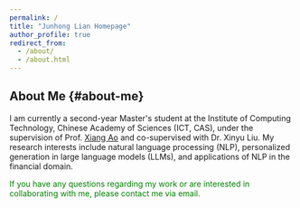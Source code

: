 ```yaml
---
permalink: /
title: "Junhong Lian Homepage"
author_profile: true
redirect_from: 
  - /about/
  - /about.html
---
```

## About Me {#about-me}

I am currently a second-year Master's student at the Institute of Computing Technology, Chinese Academy of Sciences (ICT, CAS), under the supervision of Prof. [Xiang Ao](https://aoxaustin.github.io/index.html) and co-supervised with Dr. Xinyu Liu. My research interests include natural language processing (NLP), personalized generation in large language models (LLMs), and applications of NLP in the financial domain.

<span style="color:green">If you have any questions regarding my work or are interested in collaborating with me, please contact me via email. </span>


<!-- This is the front page of a website that is powered by the [Academic Pages template](https://github.com/academicpages/academicpages.github.io) and hosted on GitHub pages. [GitHub pages](https://pages.github.com) is a free service in which websites are built and hosted from code and data stored in a GitHub repository, automatically updating when a new commit is made to the repository. This template was forked from the [Minimal Mistakes Jekyll Theme](https://mmistakes.github.io/minimal-mistakes/) created by Michael Rose, and then extended to support the kinds of content that academics have: publications, talks, teaching, a portfolio, blog posts, and a dynamically-generated CV. You can fork [this template](https://github.com/academicpages/academicpages.github.io) right now, modify the configuration and markdown files, add your own PDFs and other content, and have your own site for free, with no ads!

A data-driven personal website
======
Like many other Jekyll-based GitHub Pages templates, Academic Pages makes you separate the website's content from its form. The content & metadata of your website are in structured markdown files, while various other files constitute the theme, specifying how to transform that content & metadata into HTML pages. You keep these various markdown (.md), YAML (.yml), HTML, and CSS files in a public GitHub repository. Each time you commit and push an update to the repository, the [GitHub pages](https://pages.github.com/) service creates static HTML pages based on these files, which are hosted on GitHub's servers free of charge.

Many of the features of dynamic content management systems (like Wordpress) can be achieved in this fashion, using a fraction of the computational resources and with far less vulnerability to hacking and DDoSing. You can also modify the theme to your heart's content without touching the content of your site. If you get to a point where you've broken something in Jekyll/HTML/CSS beyond repair, your markdown files describing your talks, publications, etc. are safe. You can rollback the changes or even delete the repository and start over - just be sure to save the markdown files! Finally, you can also write scripts that process the structured data on the site, such as [this one](https://github.com/academicpages/academicpages.github.io/blob/master/talkmap.ipynb) that analyzes metadata in pages about talks to display [a map of every location you've given a talk](https://academicpages.github.io/talkmap.html).

Getting started
======
1. Register a GitHub account if you don't have one and confirm your e-mail (required!)
1. Fork [this template](https://github.com/academicpages/academicpages.github.io) by clicking the "Use this template" button in the top right. 
1. Go to the repository's settings (rightmost item in the tabs that start with "Code", should be below "Unwatch"). Rename the repository "[your GitHub username].github.io", which will also be your website's URL.
1. Set site-wide configuration and create content & metadata (see below -- also see [this set of diffs](http://archive.is/3TPas) showing what files were changed to set up [an example site](https://getorg-testacct.github.io) for a user with the username "getorg-testacct")
1. Upload any files (like PDFs, .zip files, etc.) to the files/ directory. They will appear at https://[your GitHub username].github.io/files/example.pdf.  
1. Check status by going to the repository settings, in the "GitHub pages" section

Site-wide configuration
------
The main configuration file for the site is in the base directory in [_config.yml](https://github.com/academicpages/academicpages.github.io/blob/master/_config.yml), which defines the content in the sidebars and other site-wide features. You will need to replace the default variables with ones about yourself and your site's github repository. The configuration file for the top menu is in [_data/navigation.yml](https://github.com/academicpages/academicpages.github.io/blob/master/_data/navigation.yml). For example, if you don't have a portfolio or blog posts, you can remove those items from that navigation.yml file to remove them from the header. 

Create content & metadata
------
For site content, there is one markdown file for each type of content, which are stored in directories like _publications, _talks, _posts, _teaching, or _pages. For example, each talk is a markdown file in the [_talks directory](https://github.com/academicpages/academicpages.github.io/tree/master/_talks). At the top of each markdown file is structured data in YAML about the talk, which the theme will parse to do lots of cool stuff. The same structured data about a talk is used to generate the list of talks on the [Talks page](https://academicpages.github.io/talks), each [individual page](https://academicpages.github.io/talks/2012-03-01-talk-1) for specific talks, the talks section for the [CV page](https://academicpages.github.io/cv), and the [map of places you've given a talk](https://academicpages.github.io/talkmap.html) (if you run this [python file](https://github.com/academicpages/academicpages.github.io/blob/master/talkmap.py) or [Jupyter notebook](https://github.com/academicpages/academicpages.github.io/blob/master/talkmap.ipynb), which creates the HTML for the map based on the contents of the _talks directory).

**Markdown generator**

The repository includes [a set of Jupyter notebooks](https://github.com/academicpages/academicpages.github.io/tree/master/markdown_generator
) that converts a CSV containing structured data about talks or presentations into individual markdown files that will be properly formatted for the Academic Pages template. The sample CSVs in that directory are the ones I used to create my own personal website at stuartgeiger.com. My usual workflow is that I keep a spreadsheet of my publications and talks, then run the code in these notebooks to generate the markdown files, then commit and push them to the GitHub repository.

How to edit your site's GitHub repository
------
Many people use a git client to create files on their local computer and then push them to GitHub's servers. If you are not familiar with git, you can directly edit these configuration and markdown files directly in the github.com interface. Navigate to a file (like [this one](https://github.com/academicpages/academicpages.github.io/blob/master/_talks/2012-03-01-talk-1.md) and click the pencil icon in the top right of the content preview (to the right of the "Raw | Blame | History" buttons). You can delete a file by clicking the trashcan icon to the right of the pencil icon. You can also create new files or upload files by navigating to a directory and clicking the "Create new file" or "Upload files" buttons. 

Example: editing a markdown file for a talk
![Editing a markdown file for a talk](/images/editing-talk.png)

For more info
------
More info about configuring Academic Pages can be found in [the guide](https://academicpages.github.io/markdown/), the [growing wiki](https://github.com/academicpages/academicpages.github.io/wiki), and you can always [ask a question on GitHub](https://github.com/academicpages/academicpages.github.io/discussions). The [guides for the Minimal Mistakes theme](https://mmistakes.github.io/minimal-mistakes/docs/configuration/) (which this theme was forked from) might also be helpful. -->

<!-- 这是一个基于 [Academic Pages 模板](https://github.com/academicpages/academicpages.github.io) 构建并托管在 GitHub Pages 上的网站首页。[GitHub Pages](https://pages.github.com) 是一项免费服务，允许用户通过存储在 GitHub 仓库中的代码和数据构建和托管网站，并在仓库提交新更改时自动更新。该模板是从 Michael Rose 创建的 [Minimal Mistakes Jekyll 主题](https://mmistakes.github.io/minimal-mistakes/) 分叉而来，并进行了扩展，以支持学术相关内容：出版物、演讲、教学、作品集、博客文章以及动态生成的简历。您可以立即分叉 [此模板](https://github.com/academicpages/academicpages.github.io)，修改配置和 Markdown 文件，添加您自己的 PDF 和其他内容，并免费拥有自己的网站，且无广告！

### 数据驱动的个人网站
与许多其他基于 Jekyll 的 GitHub Pages 模板一样，Academic Pages 将网站内容与其形式分离。网站的内容和元数据存储在结构化的 Markdown 文件中，而其他文件则构成主题，指定如何将这些内容和元数据转换为 HTML 页面。您将这些 Markdown (.md)、YAML (.yml)、HTML 和 CSS 文件保存在一个公开的 GitHub 仓库中。每次提交并推送更新到仓库时，[GitHub Pages](https://pages.github.com/) 服务会基于这些文件生成静态 HTML 页面，并免费托管在 GitHub 的服务器上。

通过这种方式，可以以极少的计算资源实现动态内容管理系统（如 Wordpress）的许多功能，同时大大降低被黑客攻击和 DDoS 的风险。您还可以随意修改主题，而无需触及网站内容。如果您不小心破坏了 Jekyll/HTML/CSS 中的某些内容，描述您的演讲、出版物等的 Markdown 文件是安全的。您可以回滚更改，甚至删除仓库并重新开始——只需确保保存 Markdown 文件！此外，您还可以编写脚本来处理网站上的结构化数据，例如 [此脚本](https://github.com/academicpages/academicpages.github.io/blob/master/talkmap.ipynb)，它分析演讲页面的元数据以显示 [您演讲过的每个地点的地图](https://academicpages.github.io/talkmap.html)。

### 开始使用
1. 如果您还没有 GitHub 账户，请注册一个并确认您的电子邮件（必需！）
2. 点击右上角的“Use this template”按钮，分叉 [此模板](https://github.com/academicpages/academicpages.github.io)。
3. 进入仓库设置（最右侧的选项卡，位于“Code”下方，应该在“Unwatch”下方）。将仓库重命名为“[您的 GitHub 用户名].github.io”，这将是您网站的 URL。
4. 设置全站配置并创建内容和元数据（见下文——另见 [此组差异](http://archive.is/3TPas)，显示为用户名“getorg-testacct”的用户设置 [示例网站](https://getorg-testacct.github.io) 时更改的文件）。
5. 将任何文件（如 PDF、.zip 文件等）上传到 files/ 目录。它们将出现在 https://[您的 GitHub 用户名].github.io/files/example.pdf。
6. 进入仓库设置，在“GitHub pages”部分检查状态。

### 全站配置
网站的主配置文件位于根目录中的 [_config.yml](https://github.com/academicpages/academicpages.github.io/blob/master/_config.yml)，它定义了侧边栏内容和其他全站功能。您需要用关于您自己和您的网站 GitHub 仓库的变量替换默认变量。顶部菜单的配置文件位于 [_data/navigation.yml](https://github.com/academicpages/academicpages.github.io/blob/master/_data/navigation.yml)。例如，如果您没有作品集或博客文章，可以从 navigation.yml 文件中删除这些项以从标题中移除它们。

### 创建内容和元数据
对于网站内容，每种类型的内容都有一个 Markdown 文件，这些文件存储在 _publications、_talks、_posts、_teaching 或 _pages 等目录中。例如，每个演讲是 [_talks 目录](https://github.com/academicpages/academicpages.github.io/tree/master/_talks) 中的一个 Markdown 文件。每个 Markdown 文件的顶部是关于演讲的结构化 YAML 数据，主题将解析这些数据以完成许多酷炫的功能。相同的演讲结构化数据用于生成 [Talks 页面](https://academicpages.github.io/talks) 上的演讲列表、每个 [特定演讲的页面](https://academicpages.github.io/talks/2012-03-01-talk-1)、[CV 页面](https://academicpages.github.io/cv) 的演讲部分，以及 [您演讲地点的地图](https://academicpages.github.io/talkmap.html)（如果您运行此 [Python 文件](https://github.com/academicpages/academicpages.github.io/blob/master/talkmap.py) 或 [Jupyter 笔记本](https://github.com/academicpages/academicpages.github.io/blob/master/talkmap.ipynb)，它将基于 _talks 目录的内容生成地图的 HTML）。

**Markdown 生成器**

仓库包括 [一组 Jupyter 笔记本](https://github.com/academicpages/academicpages.github.io/tree/master/markdown_generator)，它们将包含演讲或演示文稿的结构化数据的 CSV 文件转换为适合 Academic Pages 模板的单个 Markdown 文件。该目录中的示例 CSV 是我用于创建我的个人网站 stuartgeiger.com 的 CSV。我通常的工作流程是，将我的出版物和演讲保存在电子表格中，然后运行这些笔记本中的代码生成 Markdown 文件，然后将它们提交并推送到 GitHub 仓库。

### 如何编辑您网站的 GitHub 仓库
许多人使用 git 客户端在其本地计算机上创建文件，然后将它们推送到 GitHub 的服务器。如果您不熟悉 git，可以直接在 github.com 界面中编辑这些配置和 Markdown 文件。导航到文件（如 [此文件](https://github.com/academicpages/academicpages.github.io/blob/master/_talks/2012-03-01-talk-1.md)），然后点击内容预览右上角的铅笔图标（“Raw | Blame | History”按钮的右侧）。您可以通过点击铅笔图标右侧的垃圾桶图标删除文件。您还可以通过导航到目录并点击“Create new file”或“Upload files”按钮来创建新文件或上传文件。

### 示例：编辑演讲的 Markdown 文件
![编辑演讲的 Markdown 文件](/images/editing-talk.png)

### 更多信息
有关配置 Academic Pages 的更多信息可以在 [指南](https://academicpages.github.io/markdown/)、[不断增长的 Wiki](https://github.com/academicpages/academicpages.github.io/wiki) 中找到，您也可以随时 [在 GitHub 上提问](https://github.com/academicpages/academicpages.github.io/discussions)。[Minimal Mistakes 主题的指南](https://mmistakes.github.io/minimal-mistakes/docs/configuration/)（此主题是从其分叉而来）也可能有所帮助。 -->